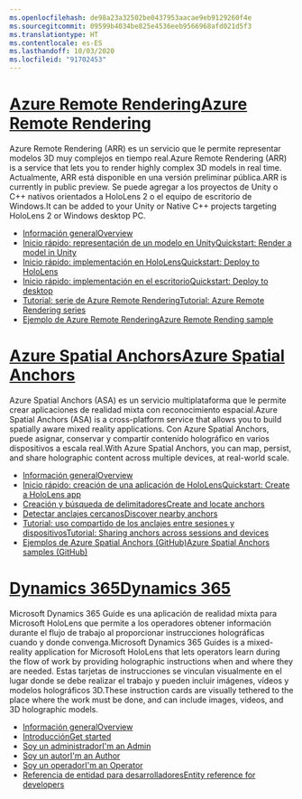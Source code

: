 ```yaml
---
ms.openlocfilehash: de98a23a32502be0437953aacae9eb9129260f4e
ms.sourcegitcommit: 09599b4034be825e4536eeb9566968afd021d5f3
ms.translationtype: HT
ms.contentlocale: es-ES
ms.lasthandoff: 10/03/2020
ms.locfileid: "91702453"
---
```

# <a name="azure-remote-rendering"></a>[<span data-ttu-id="5bd5d-101">Azure Remote Rendering</span><span class="sxs-lookup"><span data-stu-id="5bd5d-101">Azure Remote Rendering</span></span>](#tab/arr)

<span data-ttu-id="5bd5d-102">Azure Remote Rendering (ARR) es un servicio que le permite representar modelos 3D muy complejos en tiempo real.</span><span class="sxs-lookup"><span data-stu-id="5bd5d-102">Azure Remote Rendering (ARR) is a service that lets you to render highly complex 3D models in real time.</span></span> <span data-ttu-id="5bd5d-103">Actualmente, ARR está disponible en una versión preliminar pública.</span><span class="sxs-lookup"><span data-stu-id="5bd5d-103">ARR is currently in public preview.</span></span> <span data-ttu-id="5bd5d-104">Se puede agregar a los proyectos de Unity o C++ nativos orientados a HoloLens 2 o el equipo de escritorio de Windows.</span><span class="sxs-lookup"><span data-stu-id="5bd5d-104">It can be added to your Unity or Native C++ projects targeting HoloLens 2 or Windows desktop PC.</span></span>

* [<span data-ttu-id="5bd5d-105">Información general</span><span class="sxs-lookup"><span data-stu-id="5bd5d-105">Overview</span></span>](https://docs.microsoft.com/azure/remote-rendering/overview/about) 
* [<span data-ttu-id="5bd5d-106">Inicio rápido: representación de un modelo en Unity</span><span class="sxs-lookup"><span data-stu-id="5bd5d-106">Quickstart: Render a model in Unity</span></span>](https://docs.microsoft.com/azure/remote-rendering/quickstarts/render-model) 
* [<span data-ttu-id="5bd5d-107">Inicio rápido: implementación en HoloLens</span><span class="sxs-lookup"><span data-stu-id="5bd5d-107">Quickstart: Deploy to HoloLens</span></span>](https://docs.microsoft.com/azure/remote-rendering/quickstarts/deploy-to-hololens) 
* [<span data-ttu-id="5bd5d-108">Inicio rápido: implementación en el escritorio</span><span class="sxs-lookup"><span data-stu-id="5bd5d-108">Quickstart: Deploy to desktop</span></span>](https://docs.microsoft.com/azure/remote-rendering/quickstarts/deploy-to-desktop) 
* [<span data-ttu-id="5bd5d-109">Tutorial: serie de Azure Remote Rendering</span><span class="sxs-lookup"><span data-stu-id="5bd5d-109">Tutorial: Azure Remote Rendering series</span></span>](https://docs.microsoft.com/azure/remote-rendering/tutorials/unity/tutorial-landing) 
* [<span data-ttu-id="5bd5d-110">Ejemplo de Azure Remote Rendering</span><span class="sxs-lookup"><span data-stu-id="5bd5d-110">Azure Remote Rending sample</span></span>](https://docs.microsoft.com/azure/remote-rendering/samples/showcase-app)

# <a name="azure-spatial-anchors"></a>[<span data-ttu-id="5bd5d-111">Azure Spatial Anchors</span><span class="sxs-lookup"><span data-stu-id="5bd5d-111">Azure Spatial Anchors</span></span>](#tab/asa)

<span data-ttu-id="5bd5d-112">Azure Spatial Anchors (ASA) es un servicio multiplataforma que le permite crear aplicaciones de realidad mixta con reconocimiento espacial.</span><span class="sxs-lookup"><span data-stu-id="5bd5d-112">Azure Spatial Anchors (ASA) is a cross-platform service that allows you to build spatially aware mixed reality applications.</span></span> <span data-ttu-id="5bd5d-113">Con Azure Spatial Anchors, puede asignar, conservar y compartir contenido holográfico en varios dispositivos a escala real.</span><span class="sxs-lookup"><span data-stu-id="5bd5d-113">With Azure Spatial Anchors, you can map, persist, and share holographic content across multiple devices, at real-world scale.</span></span>

* [<span data-ttu-id="5bd5d-114">Información general</span><span class="sxs-lookup"><span data-stu-id="5bd5d-114">Overview</span></span>](https://docs.microsoft.com/azure/spatial-anchors/overview) 
* [<span data-ttu-id="5bd5d-115">Inicio rápido: creación de una aplicación de HoloLens</span><span class="sxs-lookup"><span data-stu-id="5bd5d-115">Quickstart: Create a HoloLens app</span></span>](https://docs.microsoft.com/azure/spatial-anchors/quickstarts/get-started-unity-hololens) 
* [<span data-ttu-id="5bd5d-116">Creación y búsqueda de delimitadores</span><span class="sxs-lookup"><span data-stu-id="5bd5d-116">Create and locate anchors</span></span>](https://docs.microsoft.com/azure/spatial-anchors/how-tos/create-locate-anchors-unity) 
* [<span data-ttu-id="5bd5d-117">Detectar anclajes cercanos</span><span class="sxs-lookup"><span data-stu-id="5bd5d-117">Discover nearby anchors</span></span>](https://docs.microsoft.com/azure/spatial-anchors/how-tos/set-up-coarse-reloc-unity)
* [<span data-ttu-id="5bd5d-118">Tutorial: uso compartido de los anclajes entre sesiones y dispositivos</span><span class="sxs-lookup"><span data-stu-id="5bd5d-118">Tutorial: Sharing anchors across sessions and devices</span></span>](https://docs.microsoft.com/azure/spatial-anchors/tutorials/tutorial-share-anchors-across-devices?tabs=VS%2CAndroid)  
* [<span data-ttu-id="5bd5d-119">Ejemplos de Azure Spatial Anchors (GitHub)</span><span class="sxs-lookup"><span data-stu-id="5bd5d-119">Azure Spatial Anchors samples (GitHub)</span></span>](https://github.com/Azure/azure-spatial-anchors-samples) 

# <a name="dynamics-365"></a>[<span data-ttu-id="5bd5d-120">Dynamics 365</span><span class="sxs-lookup"><span data-stu-id="5bd5d-120">Dynamics 365</span></span>](#tab/D365)

<span data-ttu-id="5bd5d-121">Microsoft Dynamics 365 Guide es una aplicación de realidad mixta para Microsoft HoloLens que permite a los operadores obtener información durante el flujo de trabajo al proporcionar instrucciones holográficas cuando y donde convenga.</span><span class="sxs-lookup"><span data-stu-id="5bd5d-121">Microsoft Dynamics 365 Guides is a mixed-reality application for Microsoft HoloLens that lets operators learn during the flow of work by providing holographic instructions when and where they are needed.</span></span> <span data-ttu-id="5bd5d-122">Estas tarjetas de instrucciones se vinculan visualmente en el lugar donde se debe realizar el trabajo y pueden incluir imágenes, vídeos y modelos holográficos 3D.</span><span class="sxs-lookup"><span data-stu-id="5bd5d-122">These instruction cards are visually tethered to the place where the work must be done, and can include images, videos, and 3D holographic models.</span></span>

* [<span data-ttu-id="5bd5d-123">Información general</span><span class="sxs-lookup"><span data-stu-id="5bd5d-123">Overview</span></span>](https://docs.microsoft.com/dynamics365/mixed-reality/guides/) 
* [<span data-ttu-id="5bd5d-124">Introducción</span><span class="sxs-lookup"><span data-stu-id="5bd5d-124">Get started</span></span>](https://docs.microsoft.com/dynamics365/mixed-reality/guides/get-started) 
* [<span data-ttu-id="5bd5d-125">Soy un administrador</span><span class="sxs-lookup"><span data-stu-id="5bd5d-125">I'm an Admin</span></span>](https://docs.microsoft.com/dynamics365/mixed-reality/guides/setup)
* [<span data-ttu-id="5bd5d-126">Soy un autor</span><span class="sxs-lookup"><span data-stu-id="5bd5d-126">I'm an Author</span></span>](https://docs.microsoft.com/dynamics365/mixed-reality/guides/authoring-overview) 
* [<span data-ttu-id="5bd5d-127">Soy un operador</span><span class="sxs-lookup"><span data-stu-id="5bd5d-127">I'm an Operator</span></span>](https://docs.microsoft.com/dynamics365/mixed-reality/guides/operator-overview) 
* [<span data-ttu-id="5bd5d-128">Referencia de entidad para desarrolladores</span><span class="sxs-lookup"><span data-stu-id="5bd5d-128">Entity reference for developers</span></span>](https://docs.microsoft.com/dynamics365/mixed-reality/guides/developer-entity-reference)
